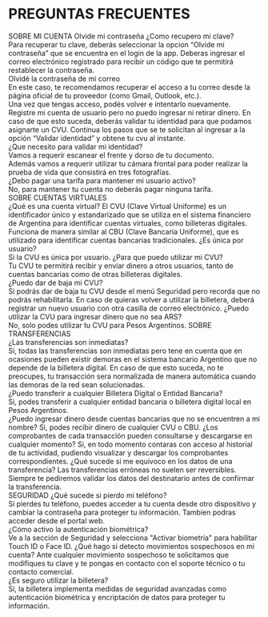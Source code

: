 # PREGUNTAS FRECUENTES  
SOBRE MI CUENTA 
Olvide mi contraseña ¿Como recupero mi clave?  
Para recuperar tu clave, deberás seleccionar la opcion “Olvide mi contraseña” que se  encuentra en el login de la app. Deberas ingresar el correo electrónico registrado para recibir  un código que te permitirá restablecer la contraseña.  
Olvidé la contraseña de mi correo  
En este caso, te recomendamos recuperar el acceso a tu correo desde la página oficial de tu  proveedor (como Gmail, Outlook, etc.).  
Una vez que tengas acceso, podés volver e intentarlo nuevamente.  
Registre mi cuenta de usuario pero no puedo ingresar ni retirar dinero.  En caso de que esto suceda, deberás validar tu identidad para que podamos asignarte  un CVU. Continua los pasos que se te solicitan al ingresar a la opción “Validar identidad” y  obtene tu cvu al instante.  
¿Que necesito para validar mi identidad?  
Vamos a requerir escanear el frente y dorso de tu documento.  
Además vamos a requerir utilizar tu cámara frontal para poder realizar la prueba de vida que  consistirá en tres fotografías.  
¿Debo pagar una tarifa para mantener mi usuario activo?  
No, para mantener tu cuenta no deberás pagar ninguna tarifa.  
SOBRE CUENTAS VIRTUALES  
¿Qué es una cuenta virtual? 
El CVU (Clave Virtual Uniforme) es un identificador único y estandarizado que se utiliza en  el sistema financiero de Argentina para identificar cuentas virtuales, como billeteras digitales.  Funciona de manera similar al CBU (Clave Bancaria Uniforme), que es utilizado para identificar  cuentas bancarias tradicionales. 
¿Es única por usuario?  
Si la CVU es única por usuario. 
¿Para que puedo utilizar mi CVU?  
Tu CVU te permitirá recibir y enviar dinero a otros usuarios, tanto de cuentas bancarias como  de otras billeteras digitales.  
¿Puedo dar de baja mi CVU?  
Si podrás dar de baja tu CVU desde el menú Seguridad pero recorda que no podrás  rehabilitarla. En caso de quieras volver a utilizar la billetera, deberá registrar un nuevo usuario con otra casilla de correo electrónico. 
¿Puedo utilizar la CVU para ingresar dinero que no sea ARS?  
No, solo podes utilizar tu CVU para Pesos Argentinos. 
SOBRE TRANSFERENCIAS  
¿Las transferencias son inmediatas?  
Si, todas las transferencias son inmediatas pero tene en cuenta que en ocasiones pueden  existir demoras en el sistema bancario Argentino que no depende de la billetera digital. En  caso de que esto suceda, no te preocupes, tu transacción sera normalizada de manera  automática cuando las demoras de la red sean solucionadas.  
¿Puedo transferir a cualquier Billetera Digital o Entidad Bancaria?  
Si, podes transferir a cualquier entidad bancaria o billetera digital local en Pesos Argentinos.  
¿Puedo ingresar dinero desde cuentas bancarias que no se encuentren a mi nombre?  Si, podes recibir dinero de cualquier CVU o CBU. 
¿Los comprobantes de cada transacción pueden consultarse y descargarse en cualquier momento? 
Si, en todo momento contaras con acceso al historial de tu actividad, pudiendo visualizar y  descargar los comprobantes correspondientes. 
¿Qué sucede si me equivoco en los datos de una transferencia? 
Las transferencias erróneas no suelen ser reversibles. Siempre te pediremos validar los  datos del destinatario antes de confirmar la transferencia.  
SEGURIDAD 
¿Qué sucede si pierdo mi teléfono?  
Si pierdes tu teléfono, puedes acceder a tu cuenta desde otro dispositivo y cambiar la  contraseña para proteger tu información. Tambien podras acceder desde el portal web.  
¿Cómo activo la autenticación biométrica?  
Ve a la sección de Seguridad y selecciona "Activar biometría" para habilitar Touch ID o Face ID. 
¿Qué hago si detecto movimientos sospechosos en mi cuenta? Ante cualquier movimiento sospechoso te solicitamos que modifiques tu clave y te pongas  en contacto con el soporte técnico o tu contacto comercial.  
¿Es seguro utilizar la billetera?  
Sí, la billetera implementa medidas de seguridad avanzadas como autenticación biométrica  y encriptación de datos para proteger tu información. 
